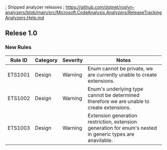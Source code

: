 ; Shipped analyzer releases
; https://github.com/dotnet/roslyn-analyzers/blob/main/src/Microsoft.CodeAnalysis.Analyzers/ReleaseTrackingAnalyzers.Help.md

## Relese 1.0

### New Rules

Rule ID | Category | Severity | Notes
--------|----------|----------|-------
ETS1001 | Design   | Warning  | Enum cannot be private, we are currently unable to create extensions.
ETS1002 | Design   | Warning  | Enum's underlying type cannot be determined  therefore we are unable to create extensions.
ETS1003 | Design   | Warning  | Extension generation restriction, extension generation for enum's nested in generic types are anavilable.